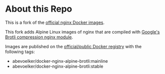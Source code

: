 # About this Repo

This is a fork of the [official nginx Docker images](https://github.com/nginxinc/docker-nginx).

This fork adds Alpine Linux images of nginx that are compiled with
[Google's Brotli compression nginx module](https://github.com/google/ngx_brotli).

Images are published on the
[official/public Docker registry](https://hub.docker.com/r/abevoelker/docker-nginx-alpine-brotli/)
with the following tags:

  * abevoelker/docker-nginx-alpine-brotli:mainline
  * abevoelker/docker-nginx-alpine-brotli:stable
